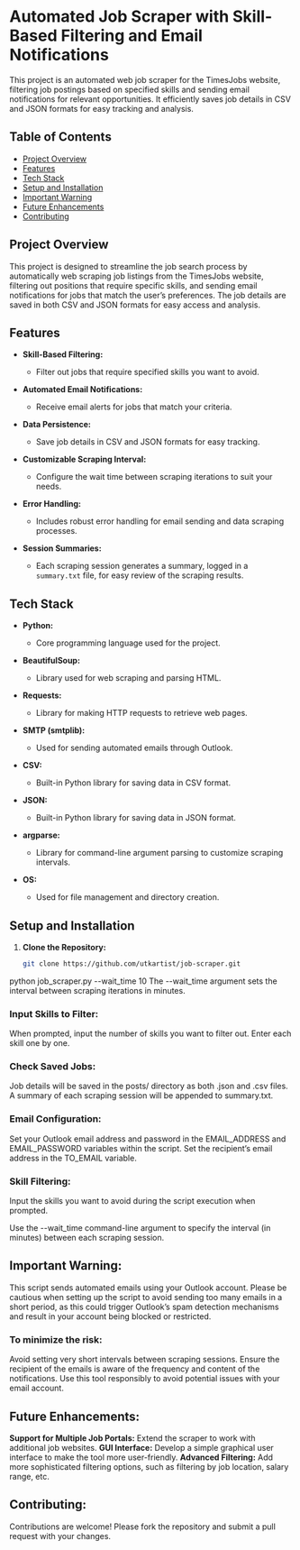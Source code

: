 # Automated Job Scraper with Skill-Based Filtering and Email Notifications

This project is an automated web job scraper for the TimesJobs website, filtering job postings based on specified skills and sending email notifications for relevant opportunities. It efficiently saves job details in CSV and JSON formats for easy tracking and analysis.

## Table of Contents
- [Project Overview](#project-overview)
- [Features](#features)
- [Tech Stack](#tech-stack)
- [Setup and Installation](#setup-and-installation)
- [Important Warning](#important-warning)
- [Future Enhancements](#future-enhancements)
- [Contributing](#contributing)

## Project Overview
This project is designed to streamline the job search process by automatically web scraping job listings from the TimesJobs website, filtering out positions that require specific skills, and sending email notifications for jobs that match the user’s preferences. The job details are saved in both CSV and JSON formats for easy access and analysis.

## Features

- **Skill-Based Filtering:**
  - Filter out jobs that require specified skills you want to avoid.

- **Automated Email Notifications:**
  - Receive email alerts for jobs that match your criteria.

- **Data Persistence:**
  - Save job details in CSV and JSON formats for easy tracking.

- **Customizable Scraping Interval:**
  - Configure the wait time between scraping iterations to suit your needs.

- **Error Handling:**
  - Includes robust error handling for email sending and data scraping processes.

- **Session Summaries:**
  - Each scraping session generates a summary, logged in a `summary.txt` file, for easy review of the scraping results.

## Tech Stack

- **Python:**
  - Core programming language used for the project.

- **BeautifulSoup:**
  - Library used for web scraping and parsing HTML.

- **Requests:**
  - Library for making HTTP requests to retrieve web pages.

- **SMTP (smtplib):**
  - Used for sending automated emails through Outlook.

- **CSV:**
  - Built-in Python library for saving data in CSV format.

- **JSON:**
  - Built-in Python library for saving data in JSON format.

- **argparse:**
  - Library for command-line argument parsing to customize scraping intervals.

- **OS:**
  - Used for file management and directory creation.

## Setup and Installation
1. **Clone the Repository:**
   
   ```bash
   git clone https://github.com/utkartist/job-scraper.git

python job_scraper.py --wait_time 10
The --wait_time argument sets the interval between scraping iterations in minutes.

### Input Skills to Filter:


When prompted, input the number of skills you want to filter out.
Enter each skill one by one.
### Check Saved Jobs:


Job details will be saved in the posts/ directory as both .json and .csv files.
A summary of each scraping session will be appended to summary.txt.

### Email Configuration:


Set your Outlook email address and password in the EMAIL_ADDRESS and EMAIL_PASSWORD variables within the script.
Set the recipient’s email address in the TO_EMAIL variable.

### Skill Filtering:

Input the skills you want to avoid during the script execution when prompted.

Use the --wait_time command-line argument to specify the interval (in minutes) between each scraping session.


## Important Warning:

This script sends automated emails using your Outlook account. Please be cautious when setting up the script to avoid sending too many emails in a short period, as this could trigger Outlook’s spam detection mechanisms and result in your account being blocked or restricted.


### To minimize the risk:

Avoid setting very short intervals between scraping sessions.
Ensure the recipient of the emails is aware of the frequency and content of the notifications.
Use this tool responsibly to avoid potential issues with your email account.

## Future Enhancements:
**Support for Multiple Job Portals:**
Extend the scraper to work with additional job websites.
**GUI Interface:**
Develop a simple graphical user interface to make the tool more user-friendly.
**Advanced Filtering:**
Add more sophisticated filtering options, such as filtering by job location, salary range, etc.
## Contributing:
Contributions are welcome! Please fork the repository and submit a pull request with your changes.
